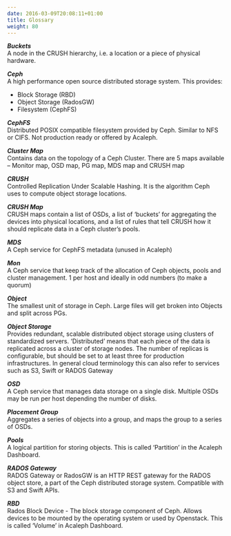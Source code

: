 ```yaml
---
date: 2016-03-09T20:08:11+01:00
title: Glossary
weight: 80
---
```


***Buckets*** <br> A node in the CRUSH hierarchy, i.e. a location or a piece of physical hardware.

***Ceph*** <br> A high performance open source distributed storage system. This provides:

-	Block Storage (RBD)
-	Object Storage (RadosGW)
-	Filesystem (CephFS)

***CephFS*** <br> Distributed POSIX compatible filesystem provided by Ceph. Similar to NFS or CIFS. Not production ready or offered by Acaleph.

***Cluster Map*** <br> Contains data on the topology of a Ceph Cluster. There are 5 maps available – Monitor map, OSD map, PG map, MDS map and CRUSH map

***CRUSH*** <br> Controlled Replication Under Scalable Hashing. It is the algorithm Ceph uses to compute object storage locations.

***CRUSH Map*** <br> CRUSH maps contain a list of OSDs, a list of ‘buckets’ for aggregating the devices into physical locations, and a list of rules that tell CRUSH how it should replicate data in a Ceph cluster’s pools.

***MDS*** <br> A Ceph service for CephFS metadata (unused in Acaleph)

***Mon*** <br> A Ceph service that keep track of the allocation of Ceph objects, pools and cluster management. 1 per host and ideally in odd numbers (to make a quorum)

***Object*** <br> The smallest unit of storage in Ceph. Large files will get broken into Objects and split across PGs.

***Object Storage*** <br> Provides redundant, scalable distributed object storage using clusters of standardized servers. ‘Distributed’ means that each piece of the data is replicated across a cluster of storage nodes. The number of replicas is configurable, but should be set to at least three for production infrastructures. In general cloud terminology this can also refer to services such as S3, Swift or RADOS Gateway

***OSD*** <br> A Ceph service that manages data storage on a single disk. Multiple OSDs may be run per host depending the number of disks.

***Placement Group*** <br> Aggregates a series of objects into a group, and maps the group to a series of OSDs.

***Pools*** <br> A logical partition for storing objects. This is called ‘Partition’ in the Acaleph Dashboard.

***RADOS Gateway*** <br> RADOS Gateway or RadosGW is an HTTP REST gateway for the RADOS object store, a part of the Ceph distributed storage system. Compatible with S3 and Swift APIs.

***RBD*** <br> Rados Block Device - The block storage component of Ceph. Allows devices to be mounted by the operating system or used by Openstack. This is called ‘Volume’ in Acaleph Dashboard.
